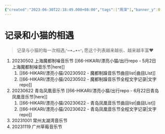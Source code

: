 ```yaml
---
{"created":"2023-06-30T22:18:49.000+08:00","tags":["周深"],"banner_y":0.44792,"dg-publish":true,"banner":"![img12.jpg](/img/user/Attached/banner%20pic/img12.jpg)","dg-path":"漂亮小猫/记录和小猫的相遇.md","permalink":"/漂亮小猫/记录和小猫的相遇/","dgPassFrontmatter":true,"updated":"2023-12-17T15:31:15.845+08:00"}
---
```



# 记录和小猫的相遇
>记录与小猫的每一次相遇₍ᐢ⑅•ᴗ•⑅ᐢ₎
>愿这个列表越来越长、越来越丰富❤️



1. 20230502 上海魔都制噪音乐节 [[66-HIKARI/漂亮小猫/出行repo - 5月2日上海魔都制噪音乐节\|here]]
	1. [[66-HIKARI/漂亮小猫/20230502 - 魔都制躁音乐节曲目list\|曲目LIst]]
	2. [[66-HIKARI/漂亮小猫/20230502 - 魔都制躁音乐节全程文字记录\|文字repo]]
2. 20230622 青岛凤凰音乐节 [[66-HIKARI/漂亮小猫/出行repo - 6月22日青岛凤凰音乐节\|here]]
	1. [[66-HIKARI/漂亮小猫/20230622 - 青岛凤凰音乐节曲目list\|曲目List]]
	2. [[66-HIKARI/漂亮小猫/20230622 - 青岛凤凰音乐节全程文字记录\|文字repo]]
3. 20231001 常州太湖湾音乐节
4. 20231119 广州草莓音乐节